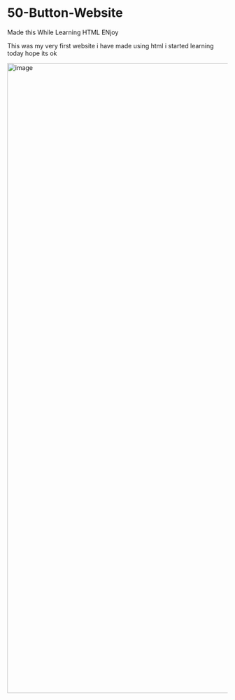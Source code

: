 # 50-Button-Website
Made this While Learning HTML ENjoy


This was my very first website i have made using html i started learning today hope its ok 

<img width="1440" alt="image" src="https://user-images.githubusercontent.com/103351450/182736803-2ac21520-b17e-4b62-a314-89509667e2cd.png">
